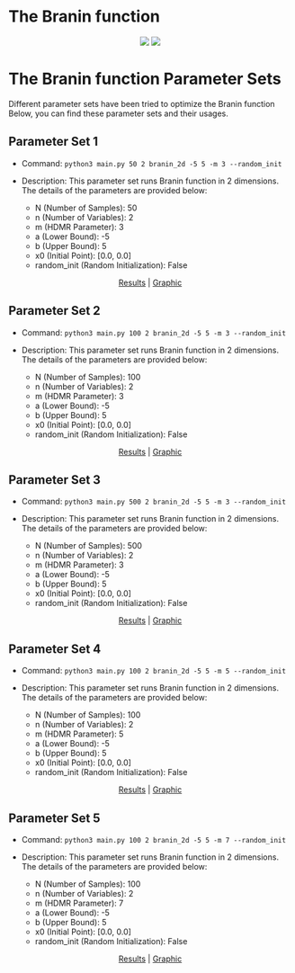# The Branin function
<p align="center">
  <img src="https://www.sfu.ca/~ssurjano/branin.png">
  <img src="https://www.sfu.ca/~ssurjano/branin2.png">
</p>

# The Branin function Parameter Sets

Different parameter sets have been tried to optimize the Branin function Below, you can find these parameter sets and their usages.

## Parameter Set 1

- Command: `python3 main.py 50 2 branin_2d -5 5 -m 3 --random_init `
- Description: This parameter set runs Branin function in 2 dimensions. The details of the parameters are provided below:

  - N (Number of Samples): 50
  - n (Number of Variables): 2
  - m (HDMR Parameter): 3
  - a (Lower Bound): -5
  - b (Upper Bound): 5
  - x0 (Initial Point): [0.0, 0.0]
  - random_init (Random Initialization): False     

<p align="center"> 
    <a href="https://github.com/app2scale/hdmr-opt/tree/main/results/branin/branin_2d_a-5_b5_N100_m3_randomInit.txt">Results</a>
    <span> | </span>
    <a href="https://github.com/app2scale/hdmr-opt/tree/main/results/branin/branin_2d_a-5_b5_N100_m3_randomInit.png">Graphic</a>
</p>

## Parameter Set 2

- Command: `python3 main.py 100 2 branin_2d -5 5 -m 3 --random_init`
- Description: This parameter set runs Branin function  in 2 dimensions. The details of the parameters are provided below:

  - N (Number of Samples): 100
  - n (Number of Variables): 2
  - m (HDMR Parameter): 3
  - a (Lower Bound): -5
  - b (Upper Bound): 5
  - x0 (Initial Point): [0.0, 0.0]
  - random_init (Random Initialization): False     

<p align="center">
    <a href="https://github.com/app2scale/hdmr-opt/tree/main/results/branin/branin_2d_a-5_b5_N100_m5_randomInit.txt">Results</a>
    <span> | </span>
    <a href="https://github.com/app2scale/hdmr-opt/tree/main/results/branin/branin_2d_a-5_b5_N100_m5_randomInit.png">Graphic</a>
</p>

## Parameter Set 3

- Command: `python3 main.py 500 2 branin_2d -5 5 -m 3 --random_init`
- Description: This parameter set runs Branin function  in 2 dimensions. The details of the parameters are provided below:

  - N (Number of Samples): 500
  - n (Number of Variables): 2
  - m (HDMR Parameter): 3
  - a (Lower Bound): -5
  - b (Upper Bound): 5
  - x0 (Initial Point): [0.0, 0.0]
  - random_init (Random Initialization): False     

<p align="center">
    <a href="https://github.com/app2scale/hdmr-opt/tree/main/results/branin/branin_2d_a-5_b5_N500_m3_randomInit.png">Results</a>
    <span> | </span>
    <a href="https://github.com/app2scale/hdmr-opt/tree/main/results/branin/branin_2d_a-5_b5_N500_m3_randomInit.png">Graphic</a>
</p>

## Parameter Set 4

- Command: `python3 main.py 100 2 branin_2d -5 5 -m 5 --random_init`
- Description: This parameter set runs Branin function  in 2 dimensions. The details of the parameters are provided below:

  - N (Number of Samples): 100
  - n (Number of Variables): 2
  - m (HDMR Parameter): 5
  - a (Lower Bound): -5
  - b (Upper Bound): 5
  - x0 (Initial Point): [0.0, 0.0]
  - random_init (Random Initialization): False     

<p align="center">
    <a href="https://github.com/app2scale/hdmr-opt/tree/main/results/branin/branin_2d_a-5_b5_N100_m5_randomInit.txt">Results</a>
    <span> | </span>
    <a href="https://github.com/app2scale/hdmr-opt/tree/main/results/branin/branin_2d_a-5_b5_N100_m5_randomInit.png">Graphic</a>
</p>

## Parameter Set 5

- Command: `python3 main.py 100 2 branin_2d -5 5 -m 7 --random_init`
- Description: This parameter set runs Branin function in 2 dimensions. The details of the parameters are provided below:

  - N (Number of Samples): 100
  - n (Number of Variables): 2
  - m (HDMR Parameter): 7
  - a (Lower Bound): -5
  - b (Upper Bound): 5
  - x0 (Initial Point): [0.0, 0.0]
  - random_init (Random Initialization): False     

<p align="center">
    <a href="https://github.com/app2scale/hdmr-opt/tree/main/results/branin/branin_2d_a-5_b5_N100_m7_randomInit.txt">Results</a>
    <span> | </span>
    <a href="https://github.com/app2scale/hdmr-opt/tree/main/results/branin/branin_2d_a-5_b5_N100_m7_randomInit.png">Graphic</a>
</p>
